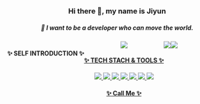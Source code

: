 <div align=center>

### Hi there 👋, my name is Jiyun
##### 🌱 I want to be a developer who can move the world.


<div style="display:flex; flex-direction:row;">
    <h4 align="center">✨ SELF INTRODUCTION ✨</h4>
    <a href="https://striped-quesadilla-daf.notion.site/2d836c8fcdc7457ab96e10e414c3b48f?pvs=4">
    <img src="https://img.shields.io/badge/Notion-FFFFFF?style=for-the-badge&logo=Notion&logoColor=black"> 
 
 <h4>✨ TECH STACH & TOOLS ✨  </h4>
  <img src="https://img.shields.io/badge/HTML5-E34F26?style=flat-square&logo=HTML5&logoColor=white">
   <img src="https://img.shields.io/badge/JavaScript-F7DF1E?style=flat-square&logo=JavaScript&logoColor=white"/>
   <img src="https://img.shields.io/badge/TypeScript-3178C6?style=flat-square&logo=TypeScript&logoColor=white" />
   <img src="https://img.shields.io/badge/CSS3-1572B6?style=flat-square&logo=CSS3&logoColor=white">
  <img src="https://img.shields.io/badge/React-61DAFB?style=flat-square&logo=React&logoColor=white"/>
  <img src="https://img.shields.io/badge/Next.js-000000?style=flat-square&logo=Next.js&logoColor=fff" />
  <img src="https://img.shields.io/badge/Visual%20Studio%20Code-007ACC.svg?&style=flat-square&logo=Visual%20Studio%20Code&logoColor=white"/>

 <h4>✨ Call Me ✨ </h4>
 <a href="https://www.instagram.com/imzzayoong/" target="_blank">
  <img src="https://img.shields.io/badge/Instagram-E4405F?style=flat-square&logo=Instagram&logoColor=ffffff"/></a>
  <a href="mailto:parkjiyun3706@gmail.com" target="_blank">
 <img src="https://img.shields.io/badge/parkjiyun3706@gmail.com-EA4335?style=flat-square&logo=Gmail&logoColor=white"/>
 </div></a>
<br/>

 

 
  
